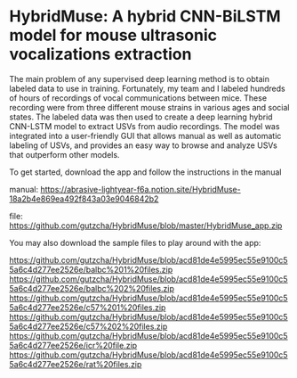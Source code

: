 # HybridMuse: A hybrid CNN-BiLSTM model for mouse ultrasonic vocalizations extraction


The main problem of any supervised deep learning method is to obtain labeled data to use in training.
Fortunately, my team and I labeled hundreds of hours of recordings of vocal communications between mice.
These recording were from three different mouse strains in various ages and social states.
The labeled data was then used to create a deep learning hybrid CNN-LSTM model to extract USVs from audio recordings.
The model was integrated into a user-friendly GUI that allows manual as well as automatic labeling of USVs, 
and provides an easy way to browse and analyze USVs that outperform other models.

To get started, download the app and follow the instructions in the manual

manual: https://abrasive-lightyear-f6a.notion.site/HybridMuse-18a2b4e869ea492f843a03e9046842b2

file: https://github.com/gutzcha/HybridMuse/blob/master/HybridMuse_app.zip


You may also download the sample files to play around with the app:

https://github.com/gutzcha/HybridMuse/blob/acd81de4e5995ec55e9100c55a6c4d277ee2526e/balbc%201%20files.zip
https://github.com/gutzcha/HybridMuse/blob/acd81de4e5995ec55e9100c55a6c4d277ee2526e/balbc%202%20files.zip
https://github.com/gutzcha/HybridMuse/blob/acd81de4e5995ec55e9100c55a6c4d277ee2526e/c57%201%20files.zip
https://github.com/gutzcha/HybridMuse/blob/acd81de4e5995ec55e9100c55a6c4d277ee2526e/c57%202%20files.zip
https://github.com/gutzcha/HybridMuse/blob/acd81de4e5995ec55e9100c55a6c4d277ee2526e/icr%20file.zip
https://github.com/gutzcha/HybridMuse/blob/acd81de4e5995ec55e9100c55a6c4d277ee2526e/rat%20files.zip
